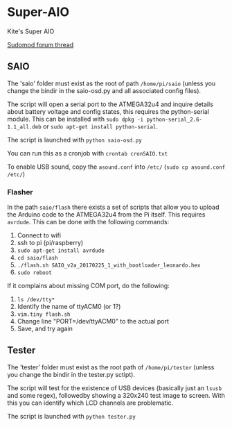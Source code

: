 # Super-AIO
Kite's Super AIO

[Sudomod forum thread](http://www.sudomod.com/forum/viewtopic.php?f=3&t=1878)

## SAIO
The 'saio' folder must exist as the root of path `/home/pi/saio` (unless you change the bindir in the saio-osd.py and all associated config files).

The script will open a serial port to the ATMEGA32u4 and inquire details about battery voltage and config states, this requires the python-serial module. This can be installed with `sudo dpkg -i python-serial_2.6-1.1_all.deb` or `sudo apt-get install python-serial`.

The script is launched with `python saio-osd.py`

You can run this as a cronjob with `crontab cronSAIO.txt`

To enable USB sound, copy the `asound.conf` into `/etc/` (`sudo cp asound.conf /etc/`)

### Flasher
In the path `saio/flash` there exists a set of scripts that allow you to upload the Arduino code to the ATMEGA32u4 from the Pi itself. This requires `avrdude`. This can be done with the following commands:

1. Connect to wifi
2. ssh to pi (pi/raspberry)
3. `sudo apt-get install avrdude`
4. `cd saio/flash`
5. `./flash.sh SAIO_v2a_20170225_1_with_bootloader_leonardo.hex`
6. `sudo reboot`

If it complains about missing COM port, do the following:

1. `ls /dev/tty*`
2. Identify the name of ttyACM0 (or 1?)
3. `vim.tiny flash.sh`
4. Change line "PORT=/dev/ttyACM0" to the actual port
5. Save, and try again

## Tester
The 'tester' folder must exist as the root path of `/home/pi/tester` (unless you change the bindir in the tester.py sctipt).

The script will test for the existence of USB devices (basically just an `lsusb` and some regex), followedby showing a 320x240 test image to screen. With this you can identify which LCD channels are problematic.

The script is launched with `python tester.py`